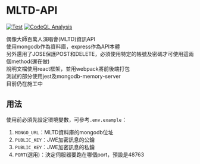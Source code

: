 # MLTD-API

[![Test](https://github.com/nicks96432/mltd-api/actions/workflows/Test.yml/badge.svg?branch=main)](https://github.com/nicks96432/mltd-api/actions/workflows/Test.yml)
[![CodeQL Analysis](https://github.com/nicks96432/mltd-api/actions/workflows/CodeQLAnalysis.yml/badge.svg)](https://github.com/nicks96432/mltd-api/actions/workflows/CodeQLAnalysis.yml)

偶像大師百萬人演唱會(MLTD)資訊API  
使用mongodb作為資料庫，express作為API本體  
另外還用了JOSE保護POST和DELETE，必須使用特定的帳號及密碼才可使用這兩個method(還在做)  
說明文檔使用react框架，並用webpack將前後端打包  
測試的部分使用jest及mongodb-memory-server  
目前仍在施工中

## 用法

使用前必須先設定環境變數，可參考`.env.example`：

1. `MONGO_URL`：MLTD資料庫的mongodb位址
2. `PUBLIC_KEY`：JWE加密訊息的公鑰
3. `PUBLIC_KEY`：JWE加密訊息的私鑰
4. `PORT`(選用)：決定伺服器要跑在哪個port，預設是48763
